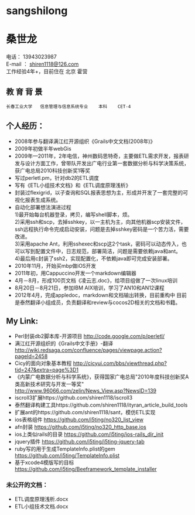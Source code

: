 sangshilong
===========


# 桑世龙
  

电话：  13943023987<br>
E-mail ： shiren1118@126.com <br>
工作经验4年+，目前住在 北京  霍营<br>

## 教 育 背 景
    长春工业大学   信息管理与信息系统专业    本科    CET-4

## 个人经历：  
- 2008年参与翻译满江红开源组织《Grails中文文档(2008年)》
- 2009年初做半年webGis
- 2009年—2011年，2年电信，神州数码思特奇，主要做ETL需求开发，报表研发与设计方面工作，曾带队开发出广电行业第一套数据分析与科学决策系统，获广电总局2010科技创新奖1等奖
- 写过perletl.pm，针对db2的ETL调度
- 写有《ETL小组技术文档》和《ETL调度原理浅析》
- 封装过flexigrid，以子查询和SQL报表思想为主，形成并开发了一套完整的可视化报表生成系统。
- 自动化部署想法演进过程<br>
  1)最开始每台机器登录，拷贝，编写shell脚本，烦。<br>
	2)采用ssh和scp，去掉sshkey，以一主机为主，向其他机器scp安装文件，ssh远程执行命令完成启动安装，问题是去掉sshkey密码是一个苦力活，需要改进。<br>
	3)采用apache Ant，利用sshexec和scp这2个task，密码可以动态传入，也可以写到配置文件中，日志规范，部署简洁，问题是需要依赖java和ant。<br>
	4)最后用c封装了ssh2，实现配置化，不依赖java即可完成安装部署。<br>
- 2010年11月，开始买mbp做iOS开发
- 2011年初，用Cappuccino开发一个markdown编辑器
- 4月－8月，形成100页文档《凌云志.doc》，给项目组做了一次linux培训
- 8月20日－8月21日，参加IBM AIX培训，学习了AN10和AN12课程
- 2012年4月，完成appledoc，markdown和文档输出转换，目前重构中
	目前是泰然翻译小组成员，负责翻译和review与cocos2D相关的文档和书籍。 

 
## My Link:
- Perl封装db2脚本库-开源项目  http://code.google.com/p/perletl/
- 满江红开源组织的《Grails中文手册》-翻译  http://wiki.redsaga.com/confluence/pages/viewpage.action?pageId=2458
- Cicy的面向对象基本教程  http://cicyui.com/bbs/viewthread.php?tid=247&extra=page%3D1
- 《内蒙广电数据分析与科学系统》，获得国家广电总局"2010年度科技创新奖A类高新技术研究与开发一等奖" http://www.96066.com/zelin/News_View.asp?NewsID=139
- iscroll3扩展https://github.com/shiren1118/iscroll3
- 泰然翻译构建工具https://github.com/shiren1118/ityran_article_build_tools
- 扩展ant的https://github.com/shiren1118/sant，模仿ETL实现
- ios表格组件 https://github.com/i5ting/no320_list_view
- afn封装  https://github.com/i5ting/no320_http_base.ios
- ios上类似rails的目录 https://github.com/i5ting/ios-rails_dir_init
- jquery插件  https://github.com/i5ting/i5ting-jquery-tab
- ruby写的用于生成TemplateInfo.plist的gem https://github.com/i5ting/TemplateInfo.plist
- 基于xcode4模版写的目标 https://github.com/i5ting/Beeframework_template_installer

### 未公开的文档：

- ETL调度原理浅析.docx
- ETL小组技术文档.docx
